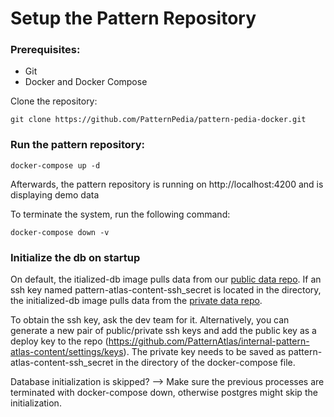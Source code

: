 # Setup the Pattern Repository
### Prerequisites:

* Git
* Docker and Docker Compose

Clone the repository:

```git clone https://github.com/PatternPedia/pattern-pedia-docker.git```

### Run the pattern repository:

```docker-compose up -d```

Afterwards, the pattern repository is running on http://localhost:4200 and is displaying demo data

To terminate the system, run the following command:

```docker-compose down -v```


### Initialize the db on startup
On default, the itialized-db image pulls data from our [public data repo](https://github.com/PatternAtlas/pattern-atlas-content). 
If an ssh key named pattern-atlas-content-ssh_secret is located in the directory, the initialized-db image pulls data from the [private data repo](https://github.com/PatternAtlas/internal-pattern-atlas-content).

To obtain the ssh key, ask the dev team for it. Alternatively, you can generate a new pair of public/private ssh keys and add the public key as a deploy key to the repo (https://github.com/PatternAtlas/internal-pattern-atlas-content/settings/keys). The private key needs to be saved as pattern-atlas-content-ssh_secret in the directory of the docker-compose file.

Database initialization is skipped? --> Make sure the previous processes are terminated with docker-compose down, otherwise postgres might skip the initialization.

